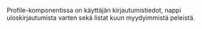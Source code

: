 Profile-komponentissa on käyttäjän kirjautumistiedot, nappi uloskirjautumista varten sekä listat kuun myydyimmistä peleistä.